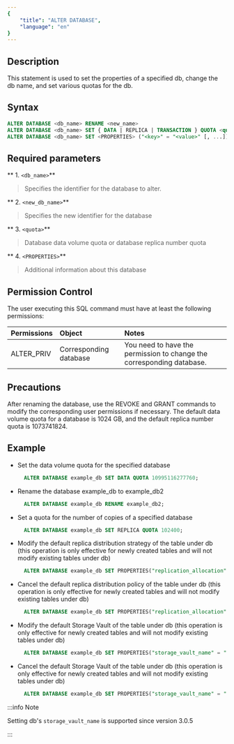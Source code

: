 ```yaml
---
{
    "title": "ALTER DATABASE",
    "language": "en"
}
---
```


<!--
Licensed to the Apache Software Foundation (ASF) under one
or more contributor license agreements.  See the NOTICE file
distributed with this work for additional information
regarding copyright ownership.  The ASF licenses this file
to you under the Apache License, Version 2.0 (the
"License"); you may not use this file except in compliance
with the License.  You may obtain a copy of the License at

  http://www.apache.org/licenses/LICENSE-2.0

Unless required by applicable law or agreed to in writing,
software distributed under the License is distributed on an
"AS IS" BASIS, WITHOUT WARRANTIES OR CONDITIONS OF ANY
KIND, either express or implied.  See the License for the
specific language governing permissions and limitations
under the License.
-->


## Description

This statement is used to set the properties of a specified db, change the db name, and set various quotas for the db.

## Syntax

```sql
ALTER DATABASE <db_name> RENAME <new_name>
ALTER DATABASE <db_name> SET { DATA | REPLICA | TRANSACTION } QUOTA <quota>
ALTER DATABASE <db_name> SET <PROPERTIES> ("<key>" = "<value>" [, ...])
```

## Required parameters

** 1. `<db_name>`**
>  Specifies the identifier for the database to alter.

** 2. `<new_db_name>`**
>  Specifies the new identifier for the database

** 3. `<quota>`**
>  Database data volume quota or database replica number quota

** 4. `<PROPERTIES>`**
>  Additional information about this database

## Permission Control

The user executing this SQL command must have at least the following permissions:

| Permissions         | Object   | Notes            |
|:-----------|:-----|:--------------|
| ALTER_PRIV | Corresponding database | You need to have the permission to change the corresponding database. |

## Precautions

After renaming the database, use the REVOKE and GRANT commands to modify the corresponding user permissions if necessary. The default data volume quota for a database is 1024 GB, and the default replica number quota is 1073741824.

## Example

- Set the data volume quota for the specified database

  ```sql
    ALTER DATABASE example_db SET DATA QUOTA 10995116277760;
  ```

- Rename the database example_db to example_db2

  ```sql
    ALTER DATABASE example_db RENAME example_db2;
  ```

- Set a quota for the number of copies of a specified database

  ```sql
    ALTER DATABASE example_db SET REPLICA QUOTA 102400;
  ```

- Modify the default replica distribution strategy of the table under db (this operation is only effective for newly created tables and will not modify existing tables under db)

  ```sql
    ALTER DATABASE example_db SET PROPERTIES("replication_allocation" = "tag.location.default:2");
  ```

- Cancel the default replica distribution policy of the table under db (this operation is only effective for newly created tables and will not modify existing tables under db)

  ```sql
    ALTER DATABASE example_db SET PROPERTIES("replication_allocation" = "");
  ```

- Modify the default Storage Vault of the table under db (this operation is only effective for newly created tables and will not modify existing tables under db)

  ```sql
    ALTER DATABASE example_db SET PROPERTIES("storage_vault_name" = "hdfs_demo_vault");
  ```

- Cancel the default Storage Vault of the table under db (this operation is only effective for newly created tables and will not modify existing tables under db)

  ```sql
    ALTER DATABASE example_db SET PROPERTIES("storage_vault_name" = "");
  ```

:::info Note

Setting db's `storage_vault_name` is supported since version 3.0.5

:::
